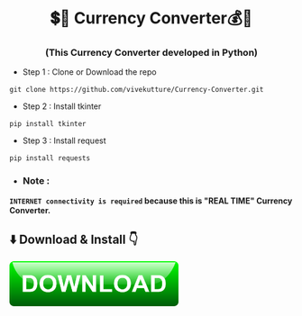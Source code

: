 <h1 align="center"> 💲💱 Currency Converter💰💸</h1>

<h3 align="center"> (This Currency Converter developed in Python) </h3>

<p align="left">

-  Step 1 : Clone or Download the repo
```
git clone https://github.com/vivekutture/Currency-Converter.git
```

-  Step 2 : Install tkinter

```
pip install tkinter 
```

- Step 3 :  Install request 
```
pip install requests
```

- <h3>Note :</h3> 
**`INTERNET connectivity is required` because this is "REAL TIME" Currency Converter.**

## ⬇️ Download & Install 👇

<a href="https://github.com/vivekutture/Currency-Converter/releases/download/v1.1/Currency.Converter.exe"><img alt="Download Currency Converter" src="./dw.png" width="300" height="80"></a>

</p>
